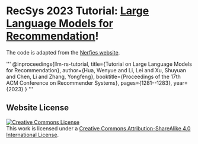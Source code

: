 # RecSys 2023 Tutorial: [Large Language Models for Recommendation](https://wenyueh.github.io/LLM4RS-tutorial-recsys2023/)!

The code is adapted from the [Nerfies website](https://nerfies.github.io).

'''
@inproceedings{llm-rs-tutorial,
  title={Tutorial on Large Language Models for Recommendation},
  author={Hua, Wenyue and Li, Lei and Xu, Shuyuan and Chen, Li and Zhang, Yongfeng},
  booktitle={Proceedings of the 17th ACM Conference on Recommender Systems},
  pages={1281--1283},
  year={2023}
}
'''

## Website License
<a rel="license" href="http://creativecommons.org/licenses/by-sa/4.0/"><img alt="Creative Commons License" style="border-width:0" src="https://i.creativecommons.org/l/by-sa/4.0/88x31.png" /></a><br />This work is licensed under a <a rel="license" href="http://creativecommons.org/licenses/by-sa/4.0/">Creative Commons Attribution-ShareAlike 4.0 International License</a>.
